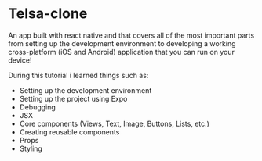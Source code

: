 # Telsa-clone
An app built with react native and that covers all of the most important parts from setting up the development environment to developing a working cross-platform (iOS and Android) application that you can run on your device!

During this tutorial i learned things such as:

- Setting up the development environment
- Setting up the project using Expo
- Debugging
- JSX
- Core components (Views, Text, Image, Buttons, Lists, etc.)
- Creating reusable components
- Props
- Styling

